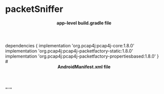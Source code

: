 # packetSniffer
<header>
  <p> <b>  app-level build.gradle file</b>
</p>
</header>
dependencies {
    implementation 'org.pcap4j:pcap4j-core:1.8.0'
    implementation 'org.pcap4j:pcap4j-packetfactory-static:1.8.0'
    implementation 'org.pcap4j:pcap4j-packetfactory-propertiesbased:1.8.0'
}
#
<div>
 <header><b>AndroidManifest.xml file</b></header> </div>
<div>
"'<uses-permission android:name="android.permission.WRITE_EXTERNAL_STORAGE" />'"
</div>


